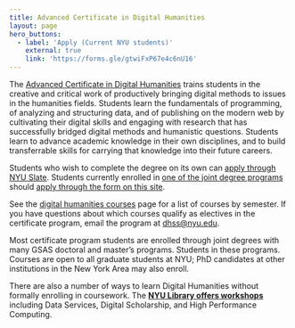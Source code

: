 ```yaml
---
title: Advanced Certificate in Digital Humanities
layout: page
hero_buttons:
  - label: 'Apply (Current NYU students)'
    external: true
    link: 'https://forms.gle/gtwiFxP67e4c6nU16'
---
```


The [Advanced Certificate in Digital Humanities](https://as.nyu.edu/dhss/advanced-certificate.html) trains
students in the creative and critical work of productively bringing digital methods to issues in the humanities fields.
Students learn the fundamentals of programming,
of analyzing and structuring data, and of publishing on the modern web by cultivating their digital skills and engaging
with research that has successfully bridged digital methods and humanistic questions. Students learn to advance academic
knowledge in their own disciplines, and to build transferrable skills for carrying that knowledge into their future careers.

Students who wish to complete the degree on its own can
[apply through NYU Slate](https://www.nyu.edu/admissions/graduate-admissions/humanities.html).
Students currently
enrolled in [one of the joint degree programs](/curriculum/certificate/joint-degrees) should
[apply through the form on this site](https://forms.gle/gtwiFxP67e4c6nU16).

See the [digital humanities courses](/curriculum/courses/) page for a list of courses by semester.
If you have questions about which courses qualify as electives in the certificate program, email the program at dhss@nyu.edu.

Most certificate program students are enrolled through joint degrees with many GSAS doctoral and master’s programs.
Students in these programs. Courses are open to all graduate students at NYU; PhD candidates at other institutions
in the New York Area may also enroll.

There are also a number of ways to learn Digital Humanities without formally enrolling in coursework.
The **[NYU Library offers workshops](https://nyu.libcal.com/)** including Data Services,
Digital Scholarship, and High Performance Computing.